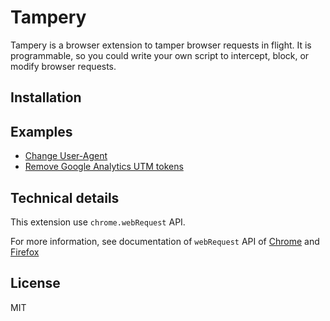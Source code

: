 # Tampery

Tampery is a browser extension to tamper browser requests in flight. It is programmable, so you could write your own script to intercept, block, or modify browser requests.

## Installation

## Examples

- [Change User-Agent](src/examples/change-user-agent.js)
- [Remove Google Analytics UTM tokens](src/examples/remove-google-analytics-utm-tokens.js)

## Technical details

This extension use `chrome.webRequest` API.

For more information, see documentation of `webRequest` API of [Chrome](https://developer.chrome.com/extensions/webRequest) and [Firefox](https://developer.mozilla.org/en-US/Add-ons/WebExtensions/API/webRequest)

## License

MIT
